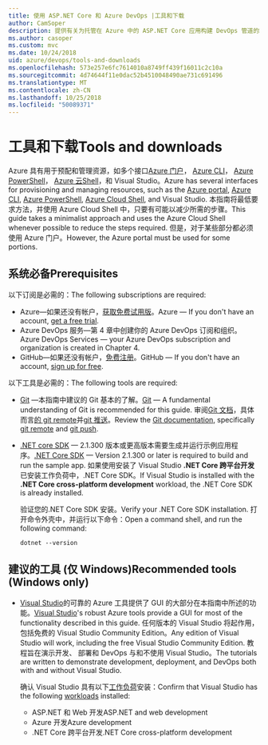 ```yaml
---
title: 使用 ASP.NET Core 和 Azure DevOps |工具和下载
author: CamSoper
description: 提供有关为托管在 Azure 中的 ASP.NET Core 应用构建 DevOps 管道的端到端指导的指南。
ms.author: casoper
ms.custom: mvc
ms.date: 10/24/2018
uid: azure/devops/tools-and-downloads
ms.openlocfilehash: 573e257e6fc7614010a8749ff439f16011c2c10a
ms.sourcegitcommit: 4d74644f11e0dac52b4510048490ae731c691496
ms.translationtype: MT
ms.contentlocale: zh-CN
ms.lasthandoff: 10/25/2018
ms.locfileid: "50089371"
---
```

# <a name="tools-and-downloads"></a><span data-ttu-id="03575-103">工具和下载</span><span class="sxs-lookup"><span data-stu-id="03575-103">Tools and downloads</span></span>

<span data-ttu-id="03575-104">Azure 具有用于预配和管理资源，如多个接口[Azure 门户](https://portal.azure.com)， [Azure CLI](/cli/azure/)， [Azure PowerShell](/powershell/azure/overview)， [Azure 云Shell](https://shell.azure.com/bash)，和 Visual Studio。</span><span class="sxs-lookup"><span data-stu-id="03575-104">Azure has several interfaces for provisioning and managing resources, such as the [Azure portal](https://portal.azure.com), [Azure CLI](/cli/azure/), [Azure PowerShell](/powershell/azure/overview), [Azure Cloud Shell](https://shell.azure.com/bash), and Visual Studio.</span></span> <span data-ttu-id="03575-105">本指南将最低要求方法，并使用 Azure Cloud Shell 中，只要有可能以减少所需的步骤。</span><span class="sxs-lookup"><span data-stu-id="03575-105">This guide takes a minimalist approach and uses the Azure Cloud Shell whenever possible to reduce the steps required.</span></span> <span data-ttu-id="03575-106">但是，对于某些部分都必须使用 Azure 门户。</span><span class="sxs-lookup"><span data-stu-id="03575-106">However, the Azure portal must be used for some portions.</span></span>

## <a name="prerequisites"></a><span data-ttu-id="03575-107">系统必备</span><span class="sxs-lookup"><span data-stu-id="03575-107">Prerequisites</span></span>

<span data-ttu-id="03575-108">以下订阅是必需的：</span><span class="sxs-lookup"><span data-stu-id="03575-108">The following subscriptions are required:</span></span>

* <span data-ttu-id="03575-109">Azure&mdash;如果还没有帐户，[获取免费试用版](https://azure.microsoft.com/free/)。</span><span class="sxs-lookup"><span data-stu-id="03575-109">Azure &mdash; If you don't have an account, [get a free trial](https://azure.microsoft.com/free/).</span></span>
* <span data-ttu-id="03575-110">Azure DevOps 服务&mdash;第 4 章中创建你的 Azure DevOps 订阅和组织。</span><span class="sxs-lookup"><span data-stu-id="03575-110">Azure DevOps Services &mdash; your Azure DevOps subscription and organization is created in Chapter 4.</span></span>
* <span data-ttu-id="03575-111">GitHub&mdash;如果还没有帐户，[免费注册](https://github.com/join)。</span><span class="sxs-lookup"><span data-stu-id="03575-111">GitHub &mdash; If you don't have an account, [sign up for free](https://github.com/join).</span></span>

<span data-ttu-id="03575-112">以下工具是必需的：</span><span class="sxs-lookup"><span data-stu-id="03575-112">The following tools are required:</span></span>

* <span data-ttu-id="03575-113">[Git](https://git-scm.com/downloads) &mdash;本指南中建议的 Git 基本的了解。</span><span class="sxs-lookup"><span data-stu-id="03575-113">[Git](https://git-scm.com/downloads) &mdash; A fundamental understanding of Git is recommended for this guide.</span></span> <span data-ttu-id="03575-114">审阅[Git 文档](https://git-scm.com/doc)，具体而言[的 git remote](https://git-scm.com/docs/git-remote)并[git 推送](https://git-scm.com/docs/git-push)。</span><span class="sxs-lookup"><span data-stu-id="03575-114">Review the [Git documentation](https://git-scm.com/doc), specifically [git remote](https://git-scm.com/docs/git-remote) and [git push](https://git-scm.com/docs/git-push).</span></span>
* <span data-ttu-id="03575-115">[.NET core SDK](https://www.microsoft.com/net/download/) &mdash; 2.1.300 版本或更高版本需要生成并运行示例应用程序。</span><span class="sxs-lookup"><span data-stu-id="03575-115">[.NET Core SDK](https://www.microsoft.com/net/download/) &mdash; Version 2.1.300 or later is required to build and run the sample app.</span></span> <span data-ttu-id="03575-116">如果使用安装了 Visual Studio **.NET Core 跨平台开发**已安装工作负荷中，.NET Core SDK。</span><span class="sxs-lookup"><span data-stu-id="03575-116">If Visual Studio is installed with the **.NET Core cross-platform development** workload, the .NET Core SDK is already installed.</span></span>

    <span data-ttu-id="03575-117">验证您的.NET Core SDK 安装。</span><span class="sxs-lookup"><span data-stu-id="03575-117">Verify your .NET Core SDK installation.</span></span> <span data-ttu-id="03575-118">打开命令外壳中，并运行以下命令：</span><span class="sxs-lookup"><span data-stu-id="03575-118">Open a command shell, and run the following command:</span></span>

    ```console
    dotnet --version
    ```

## <a name="recommended-tools-windows-only"></a><span data-ttu-id="03575-119">建议的工具 (仅 Windows)</span><span class="sxs-lookup"><span data-stu-id="03575-119">Recommended tools (Windows only)</span></span>

* <span data-ttu-id="03575-120">[Visual Studio](https://www.visualstudio.com/)的可靠的 Azure 工具提供了 GUI 的大部分在本指南中所述的功能。</span><span class="sxs-lookup"><span data-stu-id="03575-120">[Visual Studio](https://www.visualstudio.com/)'s robust Azure tools provide a GUI for most of the functionality described in this guide.</span></span> <span data-ttu-id="03575-121">任何版本的 Visual Studio 将起作用，包括免费的 Visual Studio Community Edition。</span><span class="sxs-lookup"><span data-stu-id="03575-121">Any edition of Visual Studio will work, including the free Visual Studio Community Edition.</span></span> <span data-ttu-id="03575-122">教程旨在演示开发、 部署和 DevOps 与和不使用 Visual Studio。</span><span class="sxs-lookup"><span data-stu-id="03575-122">The tutorials are written to demonstrate development, deployment, and DevOps both with and without Visual Studio.</span></span>

  <span data-ttu-id="03575-123">确认 Visual Studio 具有以下[工作负荷](/visualstudio/install/modify-visual-studio)安装：</span><span class="sxs-lookup"><span data-stu-id="03575-123">Confirm that Visual Studio has the following [workloads](/visualstudio/install/modify-visual-studio) installed:</span></span>

  * <span data-ttu-id="03575-124">ASP.NET 和 Web 开发</span><span class="sxs-lookup"><span data-stu-id="03575-124">ASP.NET and web development</span></span>
  * <span data-ttu-id="03575-125">Azure 开发</span><span class="sxs-lookup"><span data-stu-id="03575-125">Azure development</span></span>
  * <span data-ttu-id="03575-126">.NET Core 跨平台开发</span><span class="sxs-lookup"><span data-stu-id="03575-126">.NET Core cross-platform development</span></span>
